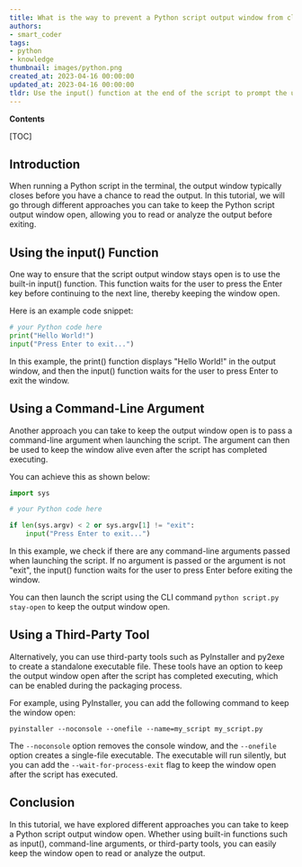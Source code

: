 ```yaml
---
title: What is the way to prevent a Python script output window from closing?
authors:
- smart_coder
tags:
- python
- knowledge
thumbnail: images/python.png
created_at: 2023-04-16 00:00:00
updated_at: 2023-04-16 00:00:00
tldr: Use the input() function at the end of the script to prompt the user to press enter before closing the window.
---
```


**Contents**

[TOC]

## Introduction

When running a Python script in the terminal, the output window typically closes before you have a chance to read the output. In this tutorial, we will go through different approaches you can take to keep the Python script output window open, allowing you to read or analyze the output before exiting.

## Using the input() Function

One way to ensure that the script output window stays open is to use the built-in input() function. This function waits for the user to press the Enter key before continuing to the next line, thereby keeping the window open. 

Here is an example code snippet:

``` python
# your Python code here
print("Hello World!")
input("Press Enter to exit...")
```

In this example, the print() function displays "Hello World!" in the output window, and then the input() function waits for the user to press Enter to exit the window.

## Using a Command-Line Argument

Another approach you can take to keep the output window open is to pass a command-line argument when launching the script. The argument can then be used to keep the window alive even after the script has completed executing.

You can achieve this as shown below:

``` python
import sys

# your Python code here

if len(sys.argv) < 2 or sys.argv[1] != "exit":
    input("Press Enter to exit...")
```

In this example, we check if there are any command-line arguments passed when launching the script. If no argument is passed or the argument is not "exit", the input() function waits for the user to press Enter before exiting the window.

You can then launch the script using the CLI command `python script.py stay-open` to keep the output window open.

## Using a Third-Party Tool

Alternatively, you can use third-party tools such as PyInstaller and py2exe to create a standalone executable file. These tools have an option to keep the output window open after the script has completed executing, which can be enabled during the packaging process.

For example, using PyInstaller, you can add the following command to keep the window open:

`pyinstaller --noconsole --onefile --name=my_script my_script.py`

The `--noconsole` option removes the console window, and the `--onefile` option creates a single-file executable. The executable will run silently, but you can add the `--wait-for-process-exit` flag to keep the window open after the script has executed.

## Conclusion

In this tutorial, we have explored different approaches you can take to keep a Python script output window open. Whether using built-in functions such as input(), command-line arguments, or third-party tools, you can easily keep the window open to read or analyze the output.

